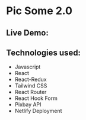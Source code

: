 # Pic Some 2.0

## Live Demo:

## Technologies used:

- Javascript
- React
- React-Redux
- Tailwind CSS
- React Router
- React Hook Form
- Pixbay API
- Netlify Deployment
